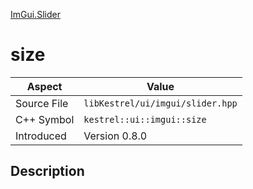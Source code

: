 [ImGui.Slider](index.md)
# size
| Aspect | Value |
| --- | --- |
| Source File | `libKestrel/ui/imgui/slider.hpp` |
| C++ Symbol | `kestrel::ui::imgui::size` |
| Introduced | Version 0.8.0 |
## Description
